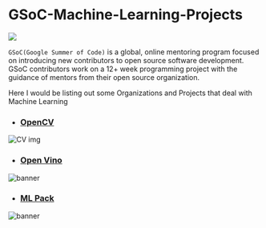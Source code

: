 # GSoC-Machine-Learning-Projects
![](https://summerofcode.withgoogle.com/assets/media/logo-sun.svg)

`GSoC(Google Summer of Code)` is a global, online mentoring program focused on introducing new contributors to open source software development. GSoC contributors work on a 12+ week programming project with the guidance of mentors from their open source organization.

Here I would be listing out some Organizations and Projects that deal with Machine Learning 
>


- ### [OpenCV](https://summerofcode.withgoogle.com/programs/2023/organizations/opencv)

![CV img](https://summerofcode.withgoogle.com/media/org/opencv/fmh9fnybaz97kodm-360.png)

- ### [Open Vino](https://summerofcode.withgoogle.com/programs/2023/organizations/openvino-toolkit)
![banner](https://summerofcode.withgoogle.com/media/org/openvino-toolkit/ivzvok335ujezk2z-360.png)

- ### [ML Pack](https://summerofcode.withgoogle.com/programs/2023/organizations/mlpack)
![banner](https://summerofcode.withgoogle.com/media/org/mlpack/gs9xn22l8vefyvhh-360.png)

